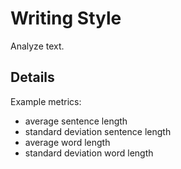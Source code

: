 Writing Style
=============

Analyze text.

Details
-------

Example metrics:

  * average sentence length
  * standard deviation sentence length
  * average word length
  * standard deviation word length
